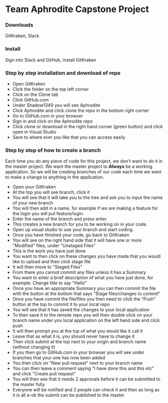 # Team Aphrodite Capstone Project
### Downloads
GitKraken, Slack
### Install
Sign into Slack and GitHub, install GitKraken
### Step by step installation and download of repo
* Open GitKraken 
* Click the folder on the top left corner
* Click on the Clone tab
* Click GitHub.com
* Under Shadow1349 you will see Aphrodite
* Click Aphrodite and click clone the repo in the bottom right corner
* Go to GitHub.com in your browser
* Sign in and click on the Aphrodite repo
* Click clone or download in the right hand corner (green button) and click open in Visual Studio
* Save to where ever you like that you can access easily
### Step by step of how to create a branch
Each time you do any piece of code for this project, we don't want to do it in the master project. We want the master project to **Always** be a working application. So we will be creating branches of our code each time we want to make a change to anything in the application.

* Open your GitKraken
* At the top you will see branch, click it
* You will see that it will take you to the tree and ask you to input the name of your new branch
* You will then add in a name, for example if we are making a feature for the login you will put feature/login.
* Enter the name of the branch and press enter.
* This creates a new branch for you to be working on in your code.
* Open up visual studio to use your branch and start coding.
* Once you have finished your code, go back to GitKraken
* You will see on the right hand side that it will have one or more "Modified" files, under "Unstaged Files"
* This is the work you have just done
* You want to then click on these changes you have made that you would like to upload and then  click stage file
* It will then move to "Staged Files"
* From there you cannot commit any files unless it has a Summary
* You want to enter a brief description of what you have just done, for example: Change title to say "Hello" 
* Once you have an appropriate Summary you can then commit the file with the button at the bottom that says "Stage files/changes to commit"
* Once you have commit the file/files you then need to click the "Push" button at the top to commit it to your local repo
* You will see that it has saved the changes to your local application
* To then save it to the remote repo you will then double click on your branch name under you local application on the left hand side and click push
* It will then prompt you at the top of what you would like it call it
* Leave that as what it is, you should never have to change it
* Then click submit at the top next to your origin and branch name (without changing it)
* If you then go to GitHub.com in your browser you will see under branches that your one has now been added
* You then click on "New pull request" next to your branch name
* You can then leave a comment saying "I have done this and this etc" and click "Create pull request"
* You will then see that it needs 2 approvals before it can be submitted to the master fully
* Everyone will be notified and 2 people can check it and then as long as it is all a-ok the submit can be published to the master


